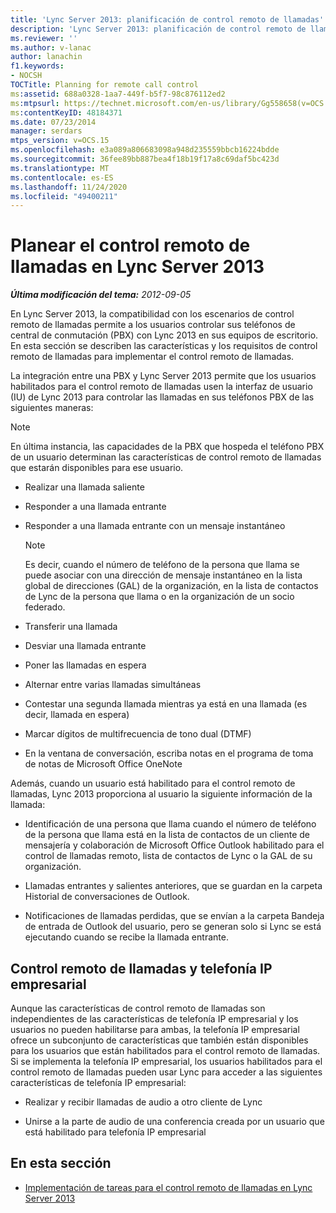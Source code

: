 ```yaml
---
title: 'Lync Server 2013: planificación de control remoto de llamadas'
description: 'Lync Server 2013: planificación de control remoto de llamadas.'
ms.reviewer: ''
ms.author: v-lanac
author: lanachin
f1.keywords:
- NOCSH
TOCTitle: Planning for remote call control
ms:assetid: 688a0328-1aa7-449f-b5f7-98c876112ed2
ms:mtpsurl: https://technet.microsoft.com/en-us/library/Gg558658(v=OCS.15)
ms:contentKeyID: 48184371
ms.date: 07/23/2014
manager: serdars
mtps_version: v=OCS.15
ms.openlocfilehash: e3a089a806683098a948d235559bbcb16224bdde
ms.sourcegitcommit: 36fee89bb887bea4f18b19f17a8c69daf5bc423d
ms.translationtype: MT
ms.contentlocale: es-ES
ms.lasthandoff: 11/24/2020
ms.locfileid: "49400211"
---
```

# <a name="planning-for-remote-call-control-in-lync-server-2013"></a>Planear el control remoto de llamadas en Lync Server 2013

<div data-xmlns="http://www.w3.org/1999/xhtml">

<div class="topic" data-xmlns="http://www.w3.org/1999/xhtml" data-msxsl="urn:schemas-microsoft-com:xslt" data-cs="https://msdn.microsoft.com/">

<div data-asp="https://msdn2.microsoft.com/asp">



</div>

<div id="mainSection">

<div id="mainBody">

<span> </span>

_**Última modificación del tema:** 2012-09-05_

En Lync Server 2013, la compatibilidad con los escenarios de control remoto de llamadas permite a los usuarios controlar sus teléfonos de central de conmutación (PBX) con Lync 2013 en sus equipos de escritorio. En esta sección se describen las características y los requisitos de control remoto de llamadas para implementar el control remoto de llamadas.

La integración entre una PBX y Lync Server 2013 permite que los usuarios habilitados para el control remoto de llamadas usen la interfaz de usuario (IU) de Lync 2013 para controlar las llamadas en sus teléfonos PBX de las siguientes maneras:

<div>


> [!NOTE]  
> En última instancia, las capacidades de la PBX que hospeda el teléfono PBX de un usuario determinan las características de control remoto de llamadas que estarán disponibles para ese usuario.



</div>

  - Realizar una llamada saliente

  - Responder a una llamada entrante

  - Responder a una llamada entrante con un mensaje instantáneo
    
    <div>
    

    > [!NOTE]  
    > Es decir, cuando el número de teléfono de la persona que llama se puede asociar con una dirección de mensaje instantáneo en la lista global de direcciones (GAL) de la organización, en la lista de contactos de Lync de la persona que llama o en la organización de un socio federado.

    
    </div>

  - Transferir una llamada

  - Desviar una llamada entrante

  - Poner las llamadas en espera

  - Alternar entre varias llamadas simultáneas

  - Contestar una segunda llamada mientras ya está en una llamada (es decir, llamada en espera)

  - Marcar dígitos de multifrecuencia de tono dual (DTMF)

  - En la ventana de conversación, escriba notas en el programa de toma de notas de Microsoft Office OneNote

Además, cuando un usuario está habilitado para el control remoto de llamadas, Lync 2013 proporciona al usuario la siguiente información de la llamada:

  - Identificación de una persona que llama cuando el número de teléfono de la persona que llama está en la lista de contactos de un cliente de mensajería y colaboración de Microsoft Office Outlook habilitado para el control de llamadas remoto, lista de contactos de Lync o la GAL de su organización.

  - Llamadas entrantes y salientes anteriores, que se guardan en la carpeta Historial de conversaciones de Outlook.

  - Notificaciones de llamadas perdidas, que se envían a la carpeta Bandeja de entrada de Outlook del usuario, pero se generan solo si Lync se está ejecutando cuando se recibe la llamada entrante.

<div>

## <a name="remote-call-control-and-enterprise-voice"></a>Control remoto de llamadas y telefonía IP empresarial

Aunque las características de control remoto de llamadas son independientes de las características de telefonía IP empresarial y los usuarios no pueden habilitarse para ambas, la telefonía IP empresarial ofrece un subconjunto de características que también están disponibles para los usuarios que están habilitados para el control remoto de llamadas. Si se implementa la telefonía IP empresarial, los usuarios habilitados para el control remoto de llamadas pueden usar Lync para acceder a las siguientes características de telefonía IP empresarial:

  - Realizar y recibir llamadas de audio a otro cliente de Lync

  - Unirse a la parte de audio de una conferencia creada por un usuario que está habilitado para telefonía IP empresarial

</div>

<div>

## <a name="in-this-section"></a>En esta sección

  - [Implementación de tareas para el control remoto de llamadas en Lync Server 2013](lync-server-2013-deployment-tasks-for-remote-call-control.md)

</div>

</div>

<span> </span>

</div>

</div>

</div>

